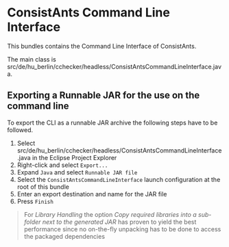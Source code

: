 # ConsistAnts Command Line Interface

This bundles contains the Command Line Interface of ConsistAnts.

The main class is src/de/hu\_berlin/cchecker/headless/ConsistAntsCommandLineInterface.java.

## Exporting a Runnable JAR for the use on the command line

To export the CLI as a runnable JAR archive the following steps have to be followed.


1. Select src/de/hu\_berlin/cchecker/headless/ConsistAntsCommandLineInterface.java in the Eclipse Project Explorer
2. Right-click and select `Export...`
3. Expand `Java` and select `Runnable JAR file`
4. Select the `ConsistAntsCommandLineInterface` launch configuration at the root of this bundle
5. Enter an export destination and name for the JAR file
6. Press `Finish`

> For *Library Handling* the option *Copy required libraries into a sub-folder next to the generated JAR* has proven to yield the best performance since no on-the-fly unpacking has to be done to access the packaged dependencies



